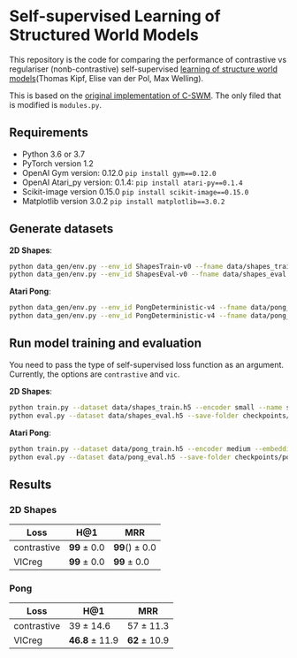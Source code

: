 # Self-supervised Learning of Structured World Models

This repository is the code for comparing the performance of contrastive vs regulariser (nonb-contrastive) self-supervised [learning of structure world models](http://arxiv.org/abs/1911.12247)(Thomas Kipf, Elise van der Pol, Max Welling).

This is based on the [original implementation of C-SWM](https://github.com/tkipf/c-swm). The only filed that is modified is `modules.py`. 

## Requirements

* Python 3.6 or 3.7
* PyTorch version 1.2
* OpenAI Gym version: 0.12.0 `pip install gym==0.12.0`
* OpenAI Atari_py version: 0.1.4: `pip install atari-py==0.1.4`
* Scikit-image version 0.15.0 `pip install scikit-image==0.15.0`
* Matplotlib version 3.0.2 `pip install matplotlib==3.0.2`

## Generate datasets

**2D Shapes**:
```bash
python data_gen/env.py --env_id ShapesTrain-v0 --fname data/shapes_train.h5 --num_episodes 1000 --seed 1
python data_gen/env.py --env_id ShapesEval-v0 --fname data/shapes_eval.h5 --num_episodes 10000 --seed 2
```


**Atari Pong**:
```bash
python data_gen/env.py --env_id PongDeterministic-v4 --fname data/pong_train.h5 --num_episodes 1000 --atari --seed 1
python data_gen/env.py --env_id PongDeterministic-v4 --fname data/pong_eval.h5 --num_episodes 100 --atari --seed 2
```


## Run model training and evaluation
You need to pass the type of self-supervised loss function as an argument. Currently, the options are `contrastive` and `vic`.

**2D Shapes**:
```bash
python train.py --dataset data/shapes_train.h5 --encoder small --name shapes --ssl-loss vic
python eval.py --dataset data/shapes_eval.h5 --save-folder checkpoints/shapes_vic --num-steps 1
```

**Atari Pong**:
```bash
python train.py --dataset data/pong_train.h5 --encoder medium --embedding-dim 4 --action-dim 6 --num-objects 3 --copy-action --epochs 200 --name pong --ssl-loss vic
python eval.py --dataset data/pong_eval.h5 --save-folder checkpoints/pong_vic --num-steps 1
```

## Results

### 2D Shapes
| Loss        | H@1            | MRR          |
|-------------|----------------|--------------|
| contrastive | **99** $\pm$ 0.0  | **99**() $\pm$ 0.0 |
| VICreg      | **99** $\pm$ 0.0 | **99** $\pm$ 0.0 |

### Pong
| Loss        | H@1            | MRR          |
|-------------|----------------|--------------|
| contrastive | 39 $\pm$ 14.6   | 57 $\pm$ 11.3 |
| VICreg      | **46.8** $\pm$ 11.9 | **62** $\pm$ 10.9 |
